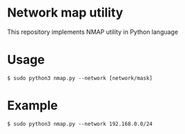 # Network map utility

This repository implements NMAP utility in Python language

# Usage

```
$ sudo python3 nmap.py --network [network/mask]
```

# Example

```
$ sudo python3 nmap.py --network 192.168.0.0/24
```
